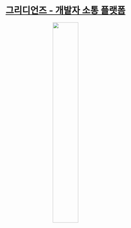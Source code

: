 # <div align="center"><a href="https://github.com/gridtown/gridianz">그리디언즈 - 개발자 소통 플랫폼 </a></div>



<div align="center">
<img width="40%" src="https://user-images.githubusercontent.com/102597172/218717843-f029e533-0010-44cd-b65c-64d30a54de21.png">
</div>
